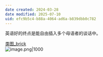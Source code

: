```yaml
---
date created: 2024-03-28
date modified: 2025-07-10
uid: efc9b5c4-b88a-4064-ad6a-b839dbb0c782
---
```


英语好的终点是能自由插入多个母语者的谈话中。

<!-- more -->

[类图_brick](类图_brick.md)  
![image.png|1000](https://imagehosting4picgo.oss-cn-beijing.aliyuncs.com/imagehosting/fix-dir%2Fpicgo%2Fpicgo-clipboard-images%2F2024%2F05%2F01%2F17-27-47-61f437be07a918c0608f2e77d47256ad-20240501172746-9bf582.png)
